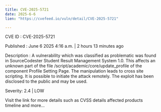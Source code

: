 ```yaml
---
title: CVE-2025-5721
date: 2025-6-6
lien: "https://cvefeed.io/vuln/detail/CVE-2025-5721"

---
```


CVE ID : CVE-2025-5721

Published :  June 6
2025
4:16 a.m. | 2 hours
13 minutes ago

Description : A vulnerability
which was classified as problematic
was found in SourceCodester Student Result Management System 1.0. This affects an unknown part of the file /script/academic/core/update_profile of the component Profile Setting Page. The manipulation leads to cross site scripting. It is possible to initiate the attack remotely. The exploit has been disclosed to the public and may be used.

Severity: 2.4 | LOW

Visit the link for more details
such as CVSS details
affected products
timeline
and more...
